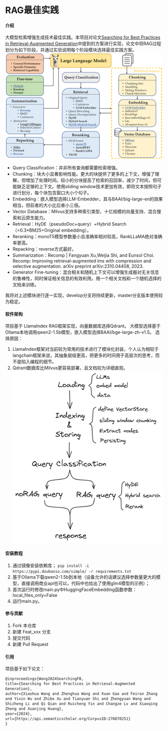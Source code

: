 # RAG最佳实践

#### 介绍
大模型检索增强生成技术最佳实践。本项目对论文[Searching for Best Practices in Retrieval-Augmented
Generation](https://arxiv.org/abs/2407.01219)中提到的方案进行实现，论文中将RAG过程划分为如下阶段，并通过实验说明每个阶段模块选择最佳实践方案。
![image/img.png](image/img.png)
- Query Classification：并非所有查询都需要检索增强。
- Chunking：块大小显著影响性能。更大的块提供了更多的上下文，增强了理解，但增加了处理时间。较小的分块提高了检索的召回率，减少了时间，但可能缺乏足够的上下文。使用sliding window技术更加有效，即将文本按照句子进行划分，每个块包含窗口大小个句子。
- Embedding：嵌入模型选择LLM-Embedder，其与BAAI/big-large-en的效果相当，但前者的大小比后者小三倍。
- Vector Database：Milvus支持多种索引类型、十亿规模的向量支持、混合搜索和云原生能力。
- Retrieval：HyDE（pseudoDoc+query）+Hybrid Search（=0.3*BM25+Original embedding）。
- Reranking：monoT5模型参数量小且准确率相对较高，RankLLaMA绝对准确率更高。
- Repacking：reverse方式最好。
- Summarization：Recomp | Fangyuan Xu,Weijia Shi, and Eunsol Choi. Recomp: Improving retrieval-augmented lms with compression and selective augmentation. arXiv preprint arXiv:2310.04408, 2023.
- Generator Fine-tuning：混合相关和随机上下文可以增强生成器对无关信息的鲁棒性，同时保证相关信息的有效利用。用一个相关文档和一个随机选择的文档来训练。

我将对上述模块进行逐一实现，develop分支将持续更新，master分支版本使用较为稳定。

#### 软件架构
项目基于 LlamaIndex RAG框架实现，向量数据库选择Qdrant。
大模型选择基于Ollama本地调用qwen2-1.5b模型，嵌入模型选择BAAI/bge-large-zh-v1.5。
选择原因：
1. LlamaIndex框架对当前较为常用的技术进行了模块化封装，个人认为相较于langchain框架来说，其抽象层级更高，把更多的时间用于高层次的思考，而不是陷入编程的细节。
2. Qdrant数据库比Milvus更容易部署，且文档较为详细直观。
![img_1.png](image%2Fimg_1.png)

#### 安装教程

1. 通过镜像安装依赖库；
    `pip install -i https://pypi.doubanio.com/simple/ -r requirements.txt`
2. 基于Ollama下载qwen2-1.5b到本地（设备允许的话建议选择参数量更大的模型，直接调用商业api也可以，代码中也给出了使用glm4模型的示例）； 
3. 首次运行时修改main.py中HuggingFaceEmbedding函数参数：local_files_only=False
4. 运行main.py。

#### 参与贡献

1.  Fork 本仓库
2.  新建 Feat_xxx 分支
3.  提交代码
4.  新建 Pull Request

#### 引用
项目基于如下论文：
```
@inproceedings{Wang2024SearchingFB,
title={Searching for Best Practices in Retrieval-Augmented Generation},
author={Xiaohua Wang and Zhenghua Wang and Xuan Gao and Feiran Zhang and Yixin Wu and Zhibo Xu and Tianyuan Shi and Zhengyuan Wang and Shizheng Li and Qi Qian and Ruicheng Yin and Changze Lv and Xiaoqing Zheng and Xuanjing Huang},
year={2024},
url={https://api.semanticscholar.org/CorpusID:270870251}
}
```